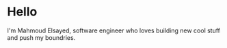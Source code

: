 
# Hello
I'm Mahmoud Elsayed, software engineer who loves building new cool stuff and push my boundries.
<!---
MahmoudElsayedEssa/MahmoudElsayedEssa is a ✨ special ✨ repository because its `README.md` (this file) appears on your GitHub profile.
You can click the Preview link to take a look at your changes.
--->
